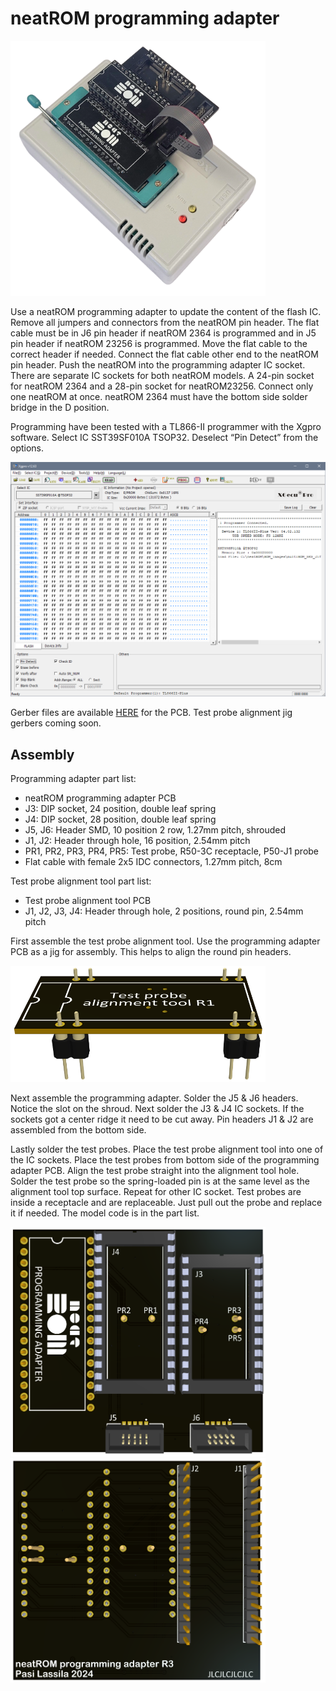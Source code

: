 # neatROM programming adapter

<img src="/images/neatROM_programming_adapter_in_programmer_no_BG.png" width="408">

Use a neatROM programming adapter to update the content of the flash IC. Remove all jumpers and connectors from the neatROM pin header. The flat cable must be in J6 pin header if neatROM 2364 is programmed and in J5 pin header if neatROM 23256 is programmed. Move the flat cable to the correct header if needed. Connect the flat cable other end to the neatROM pin header. Push the neatROM into the programming adapter IC socket. There are separate IC sockets for both neatROM models. A 24-pin socket for neatROM 2364 and a 28-pin socket for neatROM23256. Connect only one neatROM at once. neatROM 2364 must have the bottom side solder bridge in the D position.

Programming have been tested with a TL866-II programmer with the Xgpro software. Select IC SST39SF010A TSOP32. Deselect “Pin Detect” from the options.

<img src="/images/Xgpro_pin_detect.PNG" width="800">

Gerber files are available [HERE](https://github.com/1c3d1v3r/neatROM/blob/main/programming_adapter/gerbers/PCB_R3.zip) for the PCB. Test probe alignment jig gerbers coming soon.

## Assembly

Programming adapter part list:
-	neatROM programming adapter PCB
-	J3: DIP socket, 24 position, double leaf spring
-	J4: DIP socket, 28 position, double leaf spring
-	J5, J6: Header SMD, 10 position 2 row, 1.27mm pitch, shrouded
-	J1, J2: Header through hole, 16 position, 2.54mm pitch
-	PR1, PR2, PR3, PR4, PR5: Test probe, R50-3C receptacle, P50-J1 probe
-	Flat cable with female 2x5 IDC connectors, 1.27mm pitch, 8cm

Test probe alignment tool part list:
-	Test probe alignment tool PCB
-	J1, J2, J3, J4: Header through hole, 2 positions, round pin, 2.54mm pitch

First assemble the test probe alignment tool. Use the programming adapter PCB as a jig for assembly. This helps to align the round pin headers.

<img src="/images/test probe alignment tool.PNG" width="408">

Next assemble the programming adapter. Solder the J5 & J6 headers. Notice the slot on the shroud.
Next solder the J3 & J4 IC sockets. If the sockets got a center ridge it need to be cut away.
Pin headers J1 & J2 are assembled from the bottom side.

Lastly solder the test probes. Place the test probe alignment tool into one of the IC sockets. Place the test probes from bottom side of the programming adapter PCB. Align the test probe straight into the alignment tool hole. Solder the test probe so the spring-loaded pin is at the same level as the alignment tool top surface. Repeat for other IC socket. Test probes are inside a receptacle and are replaceable. Just pull out the probe and replace it if needed. The model code is in the part list.

<img src="/images/Programming adapter top.PNG" width="408"><img src="/images/Programming adapter bot.PNG" width="408">
